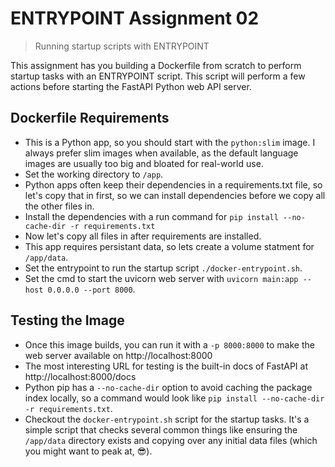 # ENTRYPOINT Assignment 02

> Running startup scripts with ENTRYPOINT

This assignment has you building a Dockerfile from scratch to perform startup tasks with an ENTRYPOINT script. This script will perform a few actions before starting the FastAPI Python web API server.

## Dockerfile Requirements

- This is a Python app, so you should start with the `python:slim` image. I always prefer slim images when available, as the default language images are usually too big and bloated for real-world use.
- Set the working directory to `/app`.
- Python apps often keep their dependencies in a requirements.txt file, so let's copy that in first, so we can install dependencies before we copy all the other files in.
- Install the dependencies with a run command for `pip install --no-cache-dir -r requirements.txt`
- Now let's copy all files in after requirements are installed.
- This app requires persistant data, so lets create a volume statment for `/app/data`.
- Set the entrypoint to run the startup script `./docker-entrypoint.sh`.
- Set the cmd to start the uvicorn web server with `uvicorn main:app --host 0.0.0.0 --port 8000`.

## Testing the Image

- Once this image builds, you can run it with a `-p 8000:8000` to make the web server available on http://localhost:8000
- The most interesting URL for testing is the built-in docs of FastAPI at http://localhost:8000/docs
- Python pip has a `--no-cache-dir` option to avoid caching the package index locally, so a command would look like `pip install --no-cache-dir -r requirements.txt`.
- Checkout the `docker-entrypoint.sh` script for the startup tasks. It's a simple script that checks several common things like ensuring the `/app/data` directory exists and copying over any initial data files (which you might want to peak at, 😎).

